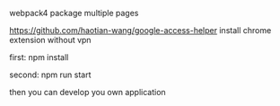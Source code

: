 webpack4 package multiple pages

https://github.com/haotian-wang/google-access-helper install chrome extension without vpn

first: npm install

second: npm run start

then you can develop you own application
